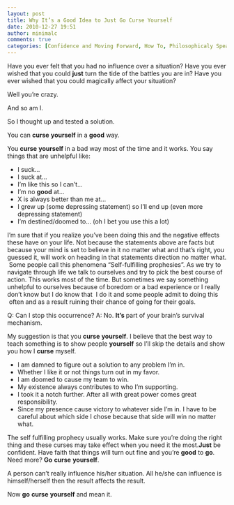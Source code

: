 ```yaml
---
layout: post
title: Why It’s a Good Idea to Just Go Curse Yourself
date: 2010-12-27 19:51
author: minimalc
comments: true
categories: [Confidence and Moving Forward, How To, Philosophicaly Speaking, superpowers]
---
```

Have you ever felt that you had no influence over a situation? Have you ever wished that you could <strong>just</strong> turn the tide of the battles you are in? Have you ever wished that you could magically affect your situation?

Well you’re crazy.

And so am I.

So I thought up and tested a solution.

You can <strong>curse</strong> <strong>yourself</strong> in a <strong>good</strong> way.

You <strong>curse</strong> <strong>yourself</strong> in a bad way most of the time and it works. You say things that are unhelpful like:
<ul>
	<li>I suck…</li>
	<li>I suck at…</li>
	<li>I’m like this so I can’t…</li>
	<li>I’m no <strong>good</strong> at…</li>
	<li>X is always better than me at…</li>
	<li>I grew up (some depressing statement) so I’ll end up (even more depressing statement)</li>
	<li>I’m destined/doomed to… (oh I bet you use this a lot)</li>
</ul>
I’m sure that if you realize you’ve been doing this and the negative effects these have on your life. Not because the statements above are facts but because your mind is set to believe in it no matter what and that’s right, you guessed it, will work on heading in that statements direction no matter what.  Some people call this phenomena “Self-fulfilling prophesies”. As we try to navigate through life we talk to ourselves and try to pick the best course of action. This works most of the time. But sometimes we say something unhelpful to ourselves because of boredom or a bad experience or I really don’t know but I do know that  I do it and some people admit to doing this  often and as a result ruining their chance of going for their goals.

Q: Can I stop this occurrence?
A: No. <strong>It’s </strong>part of your brain’s survival mechanism.

My suggestion is that you <strong>curse</strong> <strong>yourself</strong>. I believe that the best way to teach something is to show people <strong>yourself</strong> so I’ll skip the details and show you how I <strong>curse</strong> myself.
<ul>
	<li>I am damned to figure out a solution to any problem I’m in.</li>
	<li>Whether I like it or not things turn out in my favor.</li>
	<li>I am doomed to cause my team to win.</li>
	<li>My existence always contributes to who I’m supporting.</li>
	<li>I took it a notch further. After all with great power comes great responsibility.</li>
	<li>Since my presence cause victory to whatever side I’m in. I have to be careful about which side I chose because that side will win no matter what.</li>
</ul>
The self fulfilling prophecy usually works. Make sure you’re doing the right thing and these curses may take effect when you need it the most.<strong>Just</strong> be confident. Have faith that things will turn out fine and you’re <strong>good</strong> to <strong>go</strong>. Need more? <strong>Go</strong> <strong>curse</strong> <strong>yourself</strong>.

A person can’t really influence his/her situation. All he/she can influence is himself/herself then the result affects the result.

Now <strong>go</strong> <strong>curse</strong> <strong>yourself</strong> and mean it.
